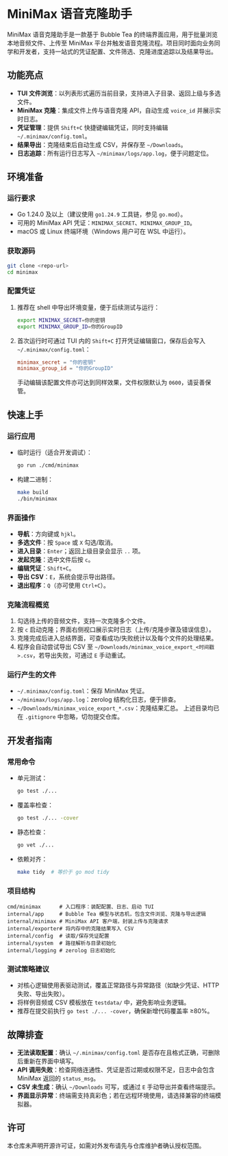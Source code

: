 # MiniMax 语音克隆助手

MiniMax 语音克隆助手是一款基于 Bubble Tea 的终端界面应用，用于批量浏览本地音频文件、上传至 MiniMax 平台并触发语音克隆流程。项目同时面向业务同学和开发者，支持一站式的凭证配置、文件筛选、克隆进度追踪以及结果导出。

## 功能亮点
- **TUI 文件浏览**：以列表形式遍历当前目录，支持进入子目录、返回上级与多选文件。
- **MiniMax 克隆**：集成文件上传与语音克隆 API，自动生成 `voice_id` 并展示实时日志。
- **凭证管理**：提供 `Shift+C` 快捷键编辑凭证，同时支持编辑 `~/.minimax/config.toml`。
- **结果导出**：克隆结束后自动生成 CSV，并保存至 `~/Downloads`。
- **日志追踪**：所有运行日志写入 `~/minimax/logs/app.log`，便于问题定位。

## 环境准备
### 运行要求
- Go 1.24.0 及以上（建议使用 `go1.24.9` 工具链，参见 `go.mod`）。
- 可用的 MiniMax API 凭证：`MINIMAX_SECRET`、`MINIMAX_GROUP_ID`。
- macOS 或 Linux 终端环境（Windows 用户可在 WSL 中运行）。

### 获取源码
```bash
git clone <repo-url>
cd minimax
```

### 配置凭证
1. 推荐在 shell 中导出环境变量，便于后续测试与运行：
   ```bash
   export MINIMAX_SECRET=你的密钥
   export MINIMAX_GROUP_ID=你的GroupID
   ```
2. 首次运行时可通过 TUI 内的 `Shift+C` 打开凭证编辑窗口，保存后会写入 `~/.minimax/config.toml`：
   ```toml
   minimax_secret = "你的密钥"
   minimax_group_id = "你的GroupID"
   ```
   手动编辑该配置文件亦可达到同样效果，文件权限默认为 `0600`，请妥善保管。

## 快速上手
### 运行应用
- 临时运行（适合开发调试）：
  ```bash
  go run ./cmd/minimax
  ```
- 构建二进制：
  ```bash
  make build
  ./bin/minimax
  ```

### 界面操作
- **导航**：方向键或 `hjkl`。
- **多选文件**：按 `Space` 或 `X` 勾选/取消。
- **进入目录**：`Enter`；返回上级目录会显示 `..` 项。
- **发起克隆**：选中文件后按 `c`。
- **编辑凭证**：`Shift+C`。
- **导出 CSV**：`E`，系统会提示导出路径。
- **退出程序**：`Q`（亦可使用 `Ctrl+C`）。

### 克隆流程概览
1. 勾选待上传的音频文件，支持一次克隆多个文件。
2. 按 `c` 启动克隆；界面右侧视口展示实时日志（上传/克隆步骤及错误信息）。
3. 克隆完成后进入总结界面，可查看成功/失败统计以及每个文件的处理结果。
4. 程序会自动尝试导出 CSV 至 `~/Downloads/minimax_voice_export_<时间戳>.csv`，若导出失败，可通过 `E` 手动重试。

### 运行产生的文件
- `~/.minimax/config.toml`：保存 MiniMax 凭证。
- `~/minimax/logs/app.log`：zerolog 结构化日志，便于排查。
- `~/Downloads/minimax_voice_export_*.csv`：克隆结果汇总。
上述目录均已在 `.gitignore` 中忽略，切勿提交仓库。

## 开发者指南
### 常用命令
- 单元测试：
  ```bash
  go test ./...
  ```
- 覆盖率检查：
  ```bash
  go test ./... -cover
  ```
- 静态检查：
  ```bash
  go vet ./...
  ```
- 依赖对齐：
  ```bash
  make tidy  # 等价于 go mod tidy
  ```

### 项目结构
```
cmd/minimax      # 入口程序：装配配置、日志、启动 TUI
internal/app     # Bubble Tea 模型与状态机，包含文件浏览、克隆与导出逻辑
internal/minimax # MiniMax API 客户端，封装上传与克隆请求
internal/exporter# 将内存中的克隆结果写入 CSV
internal/config  # 读取/保存凭证配置
internal/system  # 路径解析与目录初始化
internal/logging # zerolog 日志初始化
```

### 测试策略建议
- 对核心逻辑使用表驱动测试，覆盖正常路径与异常路径（如缺少凭证、HTTP 失败、导出失败）。
- 将样例音频或 CSV 模板放在 `testdata/` 中，避免影响业务逻辑。
- 推荐在提交前执行 `go test ./... -cover`，确保新增代码覆盖率 ≥80%。

## 故障排查
- **无法读取配置**：确认 `~/.minimax/config.toml` 是否存在且格式正确，可删除后重新在界面中填写。
- **API 调用失败**：检查网络连通性、凭证是否过期或权限不足，日志中会包含 MiniMax 返回的 `status_msg`。
- **CSV 未生成**：确认 `~/Downloads` 可写，或通过 `E` 手动导出并查看终端提示。
- **界面显示异常**：终端需支持真彩色；若在远程环境使用，请选择兼容的终端模拟器。

## 许可
本仓库未声明开源许可证，如需对外发布请先与仓库维护者确认授权范围。

